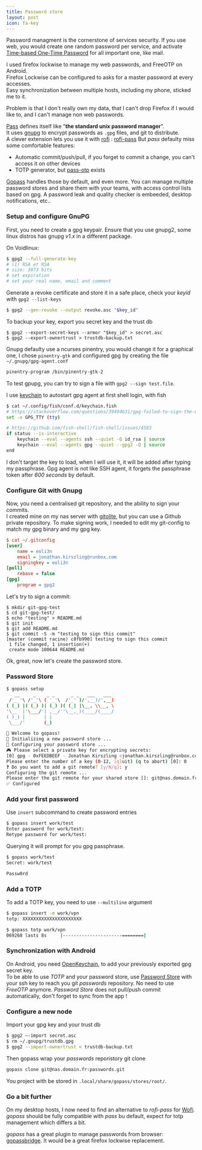 ```yaml
---
title: Password store
layout: post
icon: fa-key
---
```


Password managment is the cornerstone of services security. If you use web, you would create one random password per service, and activate [Time-based One-Time Password](https://en.wikipedia.org/wiki/Time-based_One-Time_Password) for all important one, like mail.

I used firefox lockwise to manage my web passwords, and FreeOTP on Android.  
Firefox Lockwise can be configured to asks for a master password at every accesses.  
Easy synchronization between multiple hosts, including my phone, sticked me to it.

Problem is that I don't really own my data, that I can't drop Firefox if I would like to, and I can't manage non web passwords.

[Pass](https://www.passwordstore.org/) defines itself like "**the standard unix password manager**".  
It uses [gnupg](https://gnupg.org/) to encrypt passwords as ``.gpg`` files, and git to distribute.  
A clever extension lets you use it with [rofi](https://github.com/davatorium/rofi) : [rofi-pass](https://github.com/carnager/rofi-pass)
But *pass* defaulty miss some comfortable features:
- Automatic commit/push/pull, if you forget to commit a change, you can't access it on other devices
- TOTP generator, but [pass-otp](https://github.com/tadfisher/pass-otp) exists

[Gopass](https://www.gopass.pw/) handles those by default, and even more.
You can manage multiple password stores and share them with your teams, with access control lists based on gpg.
A password leak and quality checker is embeeded, desktop notifications, etc..

### Setup and configure GnuPG

First, you need to create a gpg keypair. Ensure that you use gnupg2, some linux distros has gnupg *v1.x* in a different package.

On Voidlinux:
```bash
$ gpg2 --full-generate-key
# (1) RSA et RSA
# size: 3073 bits
# set expiration
# set your real name, email and comment
```
Generate a revoke certificate and store it in a safe place, check your *keyid* with ``gpg2 --list-keys``
```bash
$ gpg2 --gen-revoke --output revoke.asc "$key_id"
```
To backup your key, export you secret key and the trust db
```
$ gpg2 --export-secret-keys --armor "$key_id" > secret.asc
$ gpg2 --export-ownertrust > trustdb-backup.txt
```

Gnupg defaulty use a ncurses pinentry, you would change it for a graphical one, I chose ``pinentry-gtk`` and configured gpg by creating the file ``~/.gnupg/gpg-agent.conf``
```bash
pinentry-program /bin/pinentry-gtk-2
```

To test gpupg, you can try to sign a file with ``gpg2 --sign test.file``.

I use [keychain](https://www.funtoo.org/Keychain) to autostart gpg agent at first shell login, with fish
```bash
$ cat ~/.config/fish/conf.d/keychain.fish
# https://stackoverflow.com/questions/39494631/gpg-failed-to-sign-the-data-fatal-failed-to-write-commit-object-git-2-10-0
set -x GPG_TTY (tty)

# https://github.com/fish-shell/fish-shell/issues/4583
if status --is-interactive
    keychain --eval --agents ssh --quiet -Q id_rsa | source
    keychain --eval --agents gpg --quiet --gpg2 -Q | source
end
```

I don't target the key to load, when I will use it, it will be added after typing my passphrase.
Gpg agent is not like SSH agent, it forgets the passphrase token after *600 seconds* by default.

### Configure Git with Gnupg

Now, you need a centralised git repository, and the ability to sign your commits.  
I created mine on my nas server with [gitolite](https://gitolite.com/gitolite/index.html), but you can use a Github private repository.
To make signing work, I needed to edit my git-config to match my gpg binary and my gpg key.

```ini
$ cat ~/.gitconfig
[user]
    name = eoli3n
    email = jonathan.kirszling@runbox.com
    signingkey = eoli3n
[pull]
    rebase = false
[gpg]
    program = gpg2
```
Let's try to sign a commit:
```
$ mkdir git-gpg-test
$ cd git-gpg-test/
$ echo "testing" > README.md
$ git init
$ git add README.md 
$ git commit -S -m "testing to sign this commit"
[master (commit racine) c8fb990] testing to sign this commit
 1 file changed, 1 insertion(+)
 create mode 100644 README.md
 ```

Ok, great, now let's create the password store.

### Password Store

```bash
$ gopass setup
   __     _    _ _      _ _   ___   ___
 /'_ '\ /'_'\ ( '_'\  /'_' )/',__)/',__)
( (_) |( (_) )| (_) )( (_| |\__, \\__, \
'\__  |'\___/'| ,__/''\__,_)(____/(____/
( )_) |       | |
 \___/'       (_)

🌟 Welcome to gopass!
🌟 Initializing a new password store ...
🌟 Configuring your password store ...
🎮 Please select a private key for encrypting secrets:
[0] gpg - 0xFEEDBEEF - Jonathan Kirszling <jonathan.kirszling@runbox.com>
Please enter the number of a key (0-12, [q]uit) (q to abort) [0]: 0
❓ Do you want to add a git remote? [y/N/q]: y
Configuring the git remote ...
Please enter the git remote for your shared store []: git@nas.domain.fr:passwords.git
✅ Configured
```

### Add your first password

Use ``insert`` subcommand to create password entries
```bash
$ gopass insert work/test
Enter password for work/test: 
Retype password for work/test: 
```
Querying it will prompt for you gpg passphrase.
```bash
$ gopass work/test
Secret: work/test

Passw0rd
```

### Add a TOTP

To add a TOTP key, you need to use ``--multiline`` argument
```bash
$ gopass insert -m work/vpn
totp: XXXXXXXXXXXXXXXXXXXXXX

$ gopass totp work/vpn
069268 lasts 8s 	|----------------------========|
```

### Synchronization with Android

On Android, you need [OpenKeychain](https://www.openkeychain.org/), to add your previously exported gpg secret key.  
To be able to use *TOTP* and your password store, use [Password Store](https://github.com/android-password-store/Android-Password-Store) with your ssh key to reach you git *passwords* repository. No need to use *FreeOTP* anymore.
*Password Store* does not pull/push commit automatically, don't forget to sync from the app !

### Configure a new node

Import your gpg key and your trust db
```bash
$ gpg2 —-import secret.asc
$ rm ~/.gnupg/trustdb.gpg
$ gpg2 --import-ownertrust < trustdb-backup.txt
```

Then gopass wrap your *passwords* reporistory git clone

```bash
gopass clone git@nas.domain.fr:passwords.git
```
You project with be stored in ``.local/share/gopass/stores/root/``.

### Go a bit further

On my desktop hosts, I now need to find an alternative to *rofi-pass* for [Wofi](https://cloudninja.pw/docs/wofi.html).
*gopass* should be fully compatible with *pass* bu default, expect for totp management which differs a bit.

*gopass* has a great plugin to manage passwords from browser: [gopassbridge](https://github.com/gopasspw/gopassbridge).
It would be a great firefox lockwise replacement.
